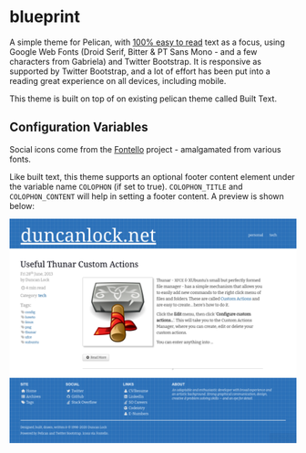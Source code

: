 # blueprint

A simple theme for Pelican, with [100% easy to read][1] text as a focus, using Google Web Fonts (Droid Serif, Bitter & PT Sans Mono - and a few characters from Gabriela) and Twitter Bootstrap. It is responsive as supported by Twitter Bootstrap, and a lot of effort has been put into a reading great experience on all devices, including mobile.

This theme is built on top of on existing pelican theme called Built Text.

## Configuration Variables

Social icons come from the [Fontello][3] project - amalgamated from various fonts.

Like built text, this theme supports an optional footer content element under the variable name `COLOPHON` (if set to true). `COLOPHON_TITLE` and `COLOPHON_CONTENT` will help in setting a footer content. A preview is shown below:

![preview](screenshot.png)

[1]: http://ia.net/blog/100e2r/
[2]: http://duncanlock.net/
[3]: http://fontello.com/
